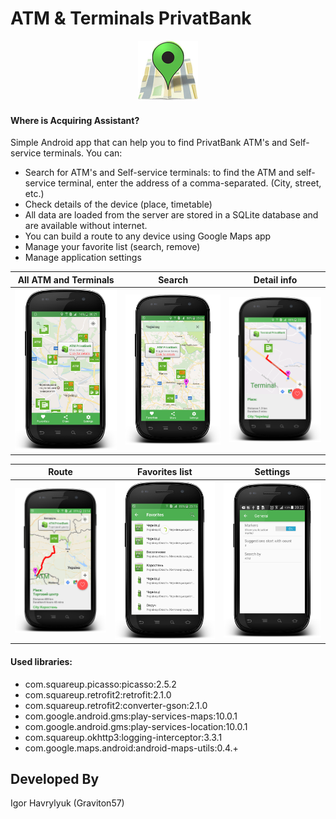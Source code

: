# ATM & Terminals PrivatBank

<p align="center">
  <img src="screenshot/logo.png" >
</p>

#### Where is Acquiring Assistant?
Simple Android app that can help you to find PrivatBank ATM's and Self-service terminals.
You can:
  - Search for ATM's and Self-service terminals: to find the ATM and self-service terminal, enter the address of a comma-separated. (City, street, etc.)
  - Check details of the device (place, timetable)
  - All data are loaded from the server are stored in a SQLite database and are available without internet.
  - You can build a route to any device using Google Maps app
  - Manage your favorite list (search, remove)
  - Manage application settings


All ATM and Terminals|Search | Detail info
-------------|----------------- | -------------
![alt text](screenshot/activity0.png "Main")  | ![alt text](screenshot/activity1.png "Search") | ![alt text](screenshot/activity2.png "Detail")


Route|Favorites list | Settings
-------------|----------------- | -------------
![alt text](screenshot/activity3.png "Route")  | ![alt text](screenshot/activity4.png "Favorites") | ![alt text](screenshot/settings.png "Setting")



#### Used libraries:
* com.squareup.picasso:picasso:2.5.2
* com.squareup.retrofit2:retrofit:2.1.0
* com.squareup.retrofit2:converter-gson:2.1.0
* com.google.android.gms:play-services-maps:10.0.1
* com.google.android.gms:play-services-location:10.0.1
* com.squareup.okhttp3:logging-interceptor:3.3.1
* com.google.maps.android:android-maps-utils:0.4.+

Developed By
-------
Igor Havrylyuk (Graviton57)

[1]: https://github.com/graviton57/privatbank.git
